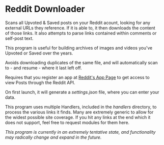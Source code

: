 # Reddit Downloader
Scans all Upvoted &amp; Saved posts on your Reddit acount, looking for any external URLs they reference. If it is able to, it then downloads the content of those links.
It also attempts to parse links contained within comments or self-post text.

This program is useful for building archives of images and videos you've Upvoted or Saved over the years.

Avoids downloading duplicates of the same file, and will automatically scan to - and resume - where it last left off.

Requires that you register an app at [Reddit's App Page](https://www.reddit.com/prefs/apps) to get access to view Posts through the Reddit API.

On first launch, it will generate a *settings.json* file, where you can enter your data.

This program uses multiple Handlers, included in the *handlers* directory, to process the various links it finds. Many are extremely generic to allow for the widest possible site coverage.
If you hit any links at the end which it does not support, feel free to request modules for them here.

*This program is currently in an extremely tentative state, and functionality may radically change and expand in the future.*